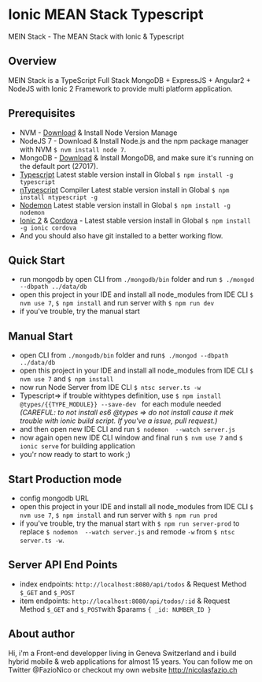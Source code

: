# Ionic MEAN Stack Typescript
MEIN Stack - The MEAN Stack with Ionic &amp; Typescript

## Overview
MEIN Stack is a TypeScript Full Stack MongoDB + ExpressJS + Angular2 + NodeJS with Ionic 2 Framework to provide multi platform application.

## Prerequisites
- NVM - [Download](https://github.com/creationix/nvm) & Install Node Version Manage
- NodeJS 7 - Download & Install Node.js and the npm package manager with NVM `$ nvm install node 7`.
- MongoDB - [Download](https://www.mongodb.com) & Install MongoDB, and make sure it's running on the default port (27017).
- [Typescript](https://www.npmjs.com/package/typescript) Latest stable version install in Global `$ npm install -g typescript`
- [nTypescript](https://www.npmjs.com/package/ntypescript) Compiler Latest stable version install in Global `$ npm install ntypescript -g`
- [Nodemon](https://nodemon.io/) Latest stable version install in Global `$ npm install -g nodemon`
- [Ionic 2](https://ionicframework.com/) & [Cordova](https://cordova.apache.org/) - Latest stable version install in Global `$ npm install -g ionic cordova`
- And you should also have git installed to a better working flow.

## Quick Start
- run mongodb by open CLI from `./mongodb/bin` folder and run `$ ./mongod --dbpath ../data/db`
- open this project in your IDE and install all node_modules from IDE CLI `$ nvm use 7`, `$ npm install` and run server with `$ npm run dev`
- if you've trouble, try the manual start

## Manual Start
- open CLI from `./mongodb/bin` folder and run`$ ./mongod --dbpath ../data/db`
- open this project in your IDE and install all node_modules from IDE CLI `$ nvm use 7` and `$ npm install`
- now run Node Server from IDE CLI `$ ntsc server.ts -w`
- Typescript=> if trouble withtypes definition, use `$ npm install @types/{{TYPE_MODULE}} --save-dev
` for each module needed *(CAREFUL: to not install es6 @types => do not install cause it mek trouble with ionic build script. If you've a issue, pull request.)*
- and then open new IDE CLI and run `$ nodemon  --watch server.js`
- now again open new IDE CLI window and final run `$ nvm use 7` and `$ ionic serve` for building application
- you'r now ready to start to work ;)


## Start Production mode
- config mongodb URL
- open this project in your IDE and install all node_modules from IDE CLI `$ nvm use 7`, `$ npm install` and run server with `$ npm run prod`
- if you've trouble, try the manual start with `$ npm run server-prod` to replace `$ nodemon  --watch server.js` and remode `-w` from `$ ntsc server.ts -w`.

## Server API End Points
- index endpoints: `http://localhost:8080/api/todos` & Request Method `$_GET` and `$_POST`
- item endpoints: `http://localhost:8080/api/todos/:id` & Request Method `$_GET` and `$_POST`with $params `{ _id: NUMBER_ID }`

## About author
Hi, i'm a Front-end developper living in Geneva Switzerland and i build hybrid mobile & web applications for almost 15 years. You can follow me on Twitter @FazioNico or checkout my own website http://nicolasfazio.ch
